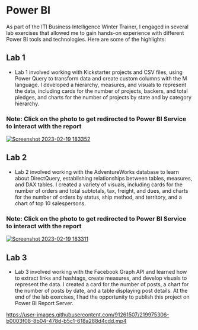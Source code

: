 # Power BI
As part of the ITI Business Intelligence Winter Trainer, I engaged in several lab exercises that allowed me to gain hands-on experience with different Power BI tools and technologies. Here are some of the highlights:

## Lab 1
- Lab 1 involved working with Kickstarter projects and CSV files, using Power Query to transform data and create custom columns with the M language. I developed a hierarchy, measures, and visuals to represent the data, including cards for the number of projects, backers, and total pledges, and charts for the number of projects by state and by category hierarchy.

### Note: Click on the photo to get redirected to Power BI Service to interact with the report
[![Screenshot 2023-02-19 183352](https://user-images.githubusercontent.com/91261507/219961495-15c39bb7-f673-4e89-a31e-f443f260f3c0.png)](https://app.powerbi.com/view?r=eyJrIjoiNzc0YTRkOGItYWYxNS00MmRmLTkzZDktZDZmNmY0NGQ2MTliIiwidCI6ImRmODY3OWNkLWE4MGUtNDVkOC05OWFjLWM4M2VkN2ZmOTVhMCJ9)

## Lab 2
- Lab 2 involved working with the AdventureWorks database to learn about DirectQuery, establishing relationships between tables, measures, and DAX tables. I created a variety of visuals, including cards for the number of orders and total subtotals, tax, freight, and dues, and charts for the number of orders by status, ship method, and territory, and a chart of top 10 salespersons.

### Note: Click on the photo to get redirected to Power BI Service to interact with the report
[![Screenshot 2023-02-19 183311](https://user-images.githubusercontent.com/91261507/219961508-48bdde0e-bdb3-42a4-9503-ee40f9b5d0a3.png)](https://app.powerbi.com/view?r=eyJrIjoiMTIwNWJmMDgtZjRhOS00MjJjLWIzYTMtNWMyMzc3YjM4ZTA3IiwidCI6ImRmODY3OWNkLWE4MGUtNDVkOC05OWFjLWM4M2VkN2ZmOTVhMCJ9)

## Lab 3
- Lab 3 involved working with the Facebook Graph API and learned how to extract links and hashtags, create measures, and develop visuals to represent the data. I created a card for the number of posts, a chart for the number of posts by date, and a table displaying post details. At the end of the lab exercises, I had the opportunity to publish this project on Power BI Report Server.

https://user-images.githubusercontent.com/91261507/219975306-b0003f08-8b04-478d-b5c1-618a288d4cdd.mp4




